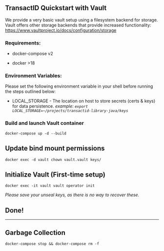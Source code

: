 ## TransactID Quickstart with Vault


We provide a very basic vault setup using a filesystem backend for storage.
Vault offers other storage backends that provide increased functionality: https://www.vaultproject.io/docs/configuration/storage

### Requirements:

- docker-compose v2

- docker >18

### Environment Variables:

Please set the following environment variable in your shell before running the steps outlined below:

- LOCAL_STORAGE - The location on host to store secrets (certs & keys) for data persistence.
_example: `export LOCAL_STORAGE=~/projects/transactid-library-java/keys`_

### Build and launch Vault container
`docker-compose up -d --build`

## Update bind mount permissions
`docker exec -d vault chown vault.vault keys/`

## Initialize Vault (First-time setup)
`docker exec -it vault vault operator init`

_Please save your unseal keys, as there is no way to recover these._

## Done!

---

## Garbage Collection
`docker-compose stop && docker-compose rm -f`